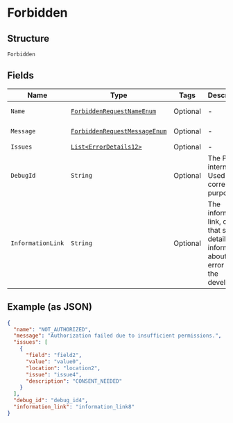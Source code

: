 
# Forbidden

## Structure

`Forbidden`

## Fields

| Name | Type | Tags | Description | Getter | Setter |
|  --- | --- | --- | --- | --- | --- |
| `Name` | [`ForbiddenRequestNameEnum`](../../doc/models/forbidden-request-name-enum.md) | Optional | - | ForbiddenRequestNameEnum getName() | setName(ForbiddenRequestNameEnum name) |
| `Message` | [`ForbiddenRequestMessageEnum`](../../doc/models/forbidden-request-message-enum.md) | Optional | - | ForbiddenRequestMessageEnum getMessage() | setMessage(ForbiddenRequestMessageEnum message) |
| `Issues` | [`List<ErrorDetails12>`](../../doc/models/error-details-12.md) | Optional | - | List<ErrorDetails12> getIssues() | setIssues(List<ErrorDetails12> issues) |
| `DebugId` | `String` | Optional | The PayPal internal ID. Used for correlation purposes. | String getDebugId() | setDebugId(String debugId) |
| `InformationLink` | `String` | Optional | The information link, or URI, that shows detailed information about this error for the developer. | String getInformationLink() | setInformationLink(String informationLink) |

## Example (as JSON)

```json
{
  "name": "NOT_AUTHORIZED",
  "message": "Authorization failed due to insufficient permissions.",
  "issues": [
    {
      "field": "field2",
      "value": "value0",
      "location": "location2",
      "issue": "issue4",
      "description": "CONSENT_NEEDED"
    }
  ],
  "debug_id": "debug_id4",
  "information_link": "information_link8"
}
```

